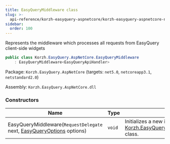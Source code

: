 ```yaml
---
title: EasyQueryMiddleware class
slug: >-
  api-reference/korzh-easyquery-aspnetcore/korzh-easyquery-aspnetcore-namespace/easyquerymiddleware-class
sidebar:
  order: 100
---
```


Represents the middleware which processes all requests from EasyQuery client-side widgets
```csharp
public class Korzh.EasyQuery.AspNetCore.EasyQueryMiddleware
    : EasyQueryMiddleware<EasyQueryApiHandler>

```
Package: `Korzh.EasyQuery.AspNetCore` (targets: `net5.0`, `netcoreapp3.1`, `netstandard2.0`)

Assembly: `Korzh.EasyQuery.AspNetCore.dll`

### Constructors

| Name | Type | Description | 
| --- | --- | --- | 
| EasyQueryMiddleware(`RequestDelegate` next, [EasyQueryOptions](///easyquery/docs/api-reference/korzh-easyquery/korzh-easyquery-services-namespace/easyqueryoptions-class) options) | `void` | Initializes a new instance of the [Korzh.EasyQuery.AspNetCore.EasyQueryMiddleware](///easyquery/docs/api-reference/korzh-easyquery-aspnetcore/korzh-easyquery-aspnetcore-namespace/easyquerymiddleware-class) class. |
